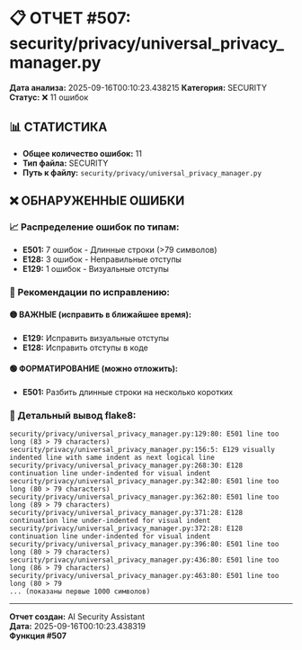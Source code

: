 # 📋 ОТЧЕТ #507: security/privacy/universal_privacy_manager.py

**Дата анализа:** 2025-09-16T00:10:23.438215
**Категория:** SECURITY
**Статус:** ❌ 11 ошибок

## 📊 СТАТИСТИКА

- **Общее количество ошибок:** 11
- **Тип файла:** SECURITY
- **Путь к файлу:** `security/privacy/universal_privacy_manager.py`

## ❌ ОБНАРУЖЕННЫЕ ОШИБКИ

### 📈 Распределение ошибок по типам:

- **E501:** 7 ошибок - Длинные строки (>79 символов)
- **E128:** 3 ошибок - Неправильные отступы
- **E129:** 1 ошибок - Визуальные отступы

### 🎯 Рекомендации по исправлению:

#### 🟡 ВАЖНЫЕ (исправить в ближайшее время):
- **E129:** Исправить визуальные отступы
- **E128:** Исправить отступы в коде

#### 🟢 ФОРМАТИРОВАНИЕ (можно отложить):
- **E501:** Разбить длинные строки на несколько коротких

### 📝 Детальный вывод flake8:

```
security/privacy/universal_privacy_manager.py:129:80: E501 line too long (83 > 79 characters)
security/privacy/universal_privacy_manager.py:156:5: E129 visually indented line with same indent as next logical line
security/privacy/universal_privacy_manager.py:268:30: E128 continuation line under-indented for visual indent
security/privacy/universal_privacy_manager.py:342:80: E501 line too long (80 > 79 characters)
security/privacy/universal_privacy_manager.py:362:80: E501 line too long (89 > 79 characters)
security/privacy/universal_privacy_manager.py:371:28: E128 continuation line under-indented for visual indent
security/privacy/universal_privacy_manager.py:372:28: E128 continuation line under-indented for visual indent
security/privacy/universal_privacy_manager.py:396:80: E501 line too long (80 > 79 characters)
security/privacy/universal_privacy_manager.py:436:80: E501 line too long (86 > 79 characters)
security/privacy/universal_privacy_manager.py:463:80: E501 line too long (80 > 79
... (показаны первые 1000 символов)
```

---
**Отчет создан:** AI Security Assistant  
**Дата:** 2025-09-16T00:10:23.438319  
**Функция #507**
